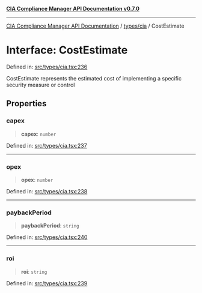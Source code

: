 [**CIA Compliance Manager API Documentation v0.7.0**](../../../README.md)

***

[CIA Compliance Manager API Documentation](../../../modules.md) / [types/cia](../README.md) / CostEstimate

# Interface: CostEstimate

Defined in: [src/types/cia.tsx:236](https://github.com/Hack23/cia-compliance-manager/blob/a904e43458f81faf7066f9da9fc149cc9f6e236d/src/types/cia.tsx#L236)

CostEstimate represents the estimated cost of implementing
a specific security measure or control

## Properties

### capex

> **capex**: `number`

Defined in: [src/types/cia.tsx:237](https://github.com/Hack23/cia-compliance-manager/blob/a904e43458f81faf7066f9da9fc149cc9f6e236d/src/types/cia.tsx#L237)

***

### opex

> **opex**: `number`

Defined in: [src/types/cia.tsx:238](https://github.com/Hack23/cia-compliance-manager/blob/a904e43458f81faf7066f9da9fc149cc9f6e236d/src/types/cia.tsx#L238)

***

### paybackPeriod

> **paybackPeriod**: `string`

Defined in: [src/types/cia.tsx:240](https://github.com/Hack23/cia-compliance-manager/blob/a904e43458f81faf7066f9da9fc149cc9f6e236d/src/types/cia.tsx#L240)

***

### roi

> **roi**: `string`

Defined in: [src/types/cia.tsx:239](https://github.com/Hack23/cia-compliance-manager/blob/a904e43458f81faf7066f9da9fc149cc9f6e236d/src/types/cia.tsx#L239)
